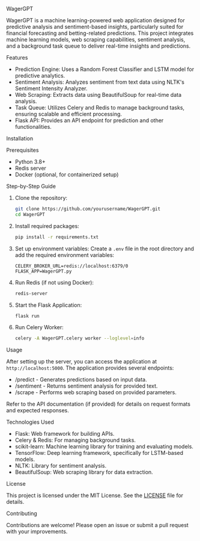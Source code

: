  WagerGPT

WagerGPT is a machine learning-powered web application designed for predictive analysis and sentiment-based insights, particularly suited for financial forecasting and betting-related predictions. This project integrates machine learning models, web scraping capabilities, sentiment analysis, and a background task queue to deliver real-time insights and predictions.

 Features

- Prediction Engine: Uses a Random Forest Classifier and LSTM model for predictive analytics.
- Sentiment Analysis: Analyzes sentiment from text data using NLTK's Sentiment Intensity Analyzer.
- Web Scraping: Extracts data using BeautifulSoup for real-time data analysis.
- Task Queue: Utilizes Celery and Redis to manage background tasks, ensuring scalable and efficient processing.
- Flask API: Provides an API endpoint for prediction and other functionalities.

 Installation

 Prerequisites

- Python 3.8+
- Redis server
- Docker (optional, for containerized setup)

 Step-by-Step Guide

1. Clone the repository:
    ```bash
    git clone https://github.com/yourusername/WagerGPT.git
    cd WagerGPT
    ```

2. Install required packages:
    ```bash
    pip install -r requirements.txt
    ```

3. Set up environment variables:
    Create a `.env` file in the root directory and add the required environment variables:
    ```env
    CELERY_BROKER_URL=redis://localhost:6379/0
    FLASK_APP=WagerGPT.py
    ```

4. Run Redis (if not using Docker):
    ```bash
    redis-server
    ```

5. Start the Flask Application:
    ```bash
    flask run
    ```

6. Run Celery Worker:
    ```bash
    celery -A WagerGPT.celery worker --loglevel=info
    ```

 Usage

After setting up the server, you can access the application at `http://localhost:5000`. The application provides several endpoints:

- /predict - Generates predictions based on input data.
- /sentiment - Returns sentiment analysis for provided text.
- /scrape - Performs web scraping based on provided parameters.

Refer to the API documentation (if provided) for details on request formats and expected responses.

 Technologies Used

- Flask: Web framework for building APIs.
- Celery & Redis: For managing background tasks.
- scikit-learn: Machine learning library for training and evaluating models.
- TensorFlow: Deep learning framework, specifically for LSTM-based models.
- NLTK: Library for sentiment analysis.
- BeautifulSoup: Web scraping library for data extraction.

 License

This project is licensed under the MIT License. See the [LICENSE](LICENSE) file for details.

 Contributing

Contributions are welcome! Please open an issue or submit a pull request with your improvements.

